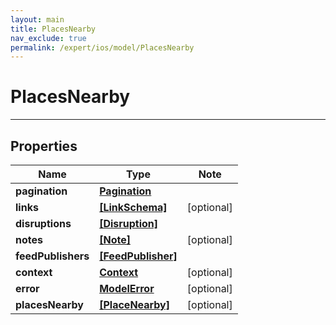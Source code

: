 ```yaml
---
layout: main
title: PlacesNearby
nav_exclude: true
permalink: /expert/ios/model/PlacesNearby
---
```


# PlacesNearby

---

## Properties

Name | Type | Note
---- | ---- | ----
**pagination** | [**Pagination**](Pagination.md) | 
**links** | [**[LinkSchema]**](LinkSchema.md) | [optional] 
**disruptions** | [**[Disruption]**](Disruption.md) | 
**notes** | [**[Note]**](Note.md) | [optional] 
**feedPublishers** | [**[FeedPublisher]**](FeedPublisher.md) | 
**context** | [**Context**](Context.md) | [optional] 
**error** | [**ModelError**](ModelError.md) | [optional] 
**placesNearby** | [**[PlaceNearby]**](PlaceNearby.md) | [optional] 


